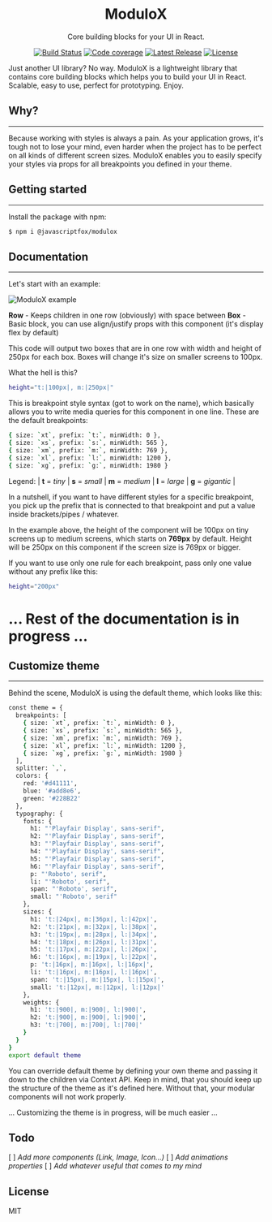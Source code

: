 <h1 align="center">ModuloX</h1>
<p align="center">
	Core building blocks for your UI in React.
</p>

<p align="center">
    <a href="https://travis-ci.org/JavascriptFox/modulox"><img src="https://img.shields.io/travis/JavascriptFox/modulox/master.svg" alt="Build Status"></a>
    <a href="https://codecov.io/gh/JavascriptFox/modulox"><img src="https://codecov.io/gh/JavascriptFox/modulox/branch/master/graph/badge.svg" alt="Code coverage"></a>
    <a href="https://github.com/JavascriptFox/modulox/releases"><img src="https://img.shields.io/npm/v/@javascriptfox/modulox.svg?colorB=orange" alt="Latest Release"></a>
    <a href="https://github.com/JavascriptFox/modulox/blob/master/LICENSE"><img src="https://img.shields.io/github/license/JavascriptFox/modulox.svg?colorB=blue" alt="License"></a>
</p>

Just another UI library? No way. ModuloX is a lightweight library that contains core building blocks which helps you to build your UI in React. Scalable, easy to use, perfect for prototyping. Enjoy.

## Why?

---

Because working with styles is always a pain. As your application grows, it's tough not to lose your mind, even harder when the project has to be perfect on all kinds of different screen sizes. ModuloX enables you to easily specify your styles via props for all breakpoints you defined in your theme.

## Getting started

---

Install the package with npm:

```sh
$ npm i @javascriptfox/modulox
```

## Documentation

---

Let's start with an example:

<img src="https://github.com/JavascriptFox/modulox/blob/master/examples/intro/code.png" alt="ModuloX example">

**Row** - Keeps children in one row (obviously) with space between
**Box** - Basic block, you can use align/justify props with this component (it's display flex by default)

This code will output two boxes that are in one row with width and height of 250px for each box. Boxes will change it's size on smaller screens to 100px.

What the hell is this?

```sh
height="t:|100px|, m:|250px|"
```

This is breakpoint style syntax (got to work on the name), which basically allows you to write media queries for this component in one line. These are the default breakpoints:

```sh
{ size: `xt`, prefix: `t:`, minWidth: 0 },
{ size: `xs`, prefix: `s:`, minWidth: 565 },
{ size: `xm`, prefix: `m:`, minWidth: 769 },
{ size: `xl`, prefix: `l:`, minWidth: 1200 },
{ size: `xg`, prefix: `g:`, minWidth: 1980 }
```

Legend: | **t** = _tiny_ | **s** = _small_ | **m** = _medium_ | **l** = _large_ | **g** = _gigantic_ |

In a nutshell, if you want to have different styles for a specific breakpoint, you pick up the prefix that is connected to that breakpoint and put a value inside brackets/pipes / whatever.

In the example above, the height of the component will be 100px on tiny screens up to medium screens, which starts on **769px** by default. Height will be 250px on this component if the screen size is 769px or bigger.

If you want to use only one rule for each breakpoint, pass only one value without any prefix like this:

```sh
height="200px"
```

# ... Rest of the documentation is in progress ...

## Customize theme

---

Behind the scene, ModuloX is using the default theme, which looks like this:

```sh
const theme = {
  breakpoints: [
    { size: `xt`, prefix: `t:`, minWidth: 0 },
    { size: `xs`, prefix: `s:`, minWidth: 565 },
    { size: `xm`, prefix: `m:`, minWidth: 769 },
    { size: `xl`, prefix: `l:`, minWidth: 1200 },
    { size: `xg`, prefix: `g:`, minWidth: 1980 }
  ],
  splitter: `,`,
  colors: {
    red: '#d41111',
    blue: '#add8e6',
    green: '#228B22'
  },
  typography: {
    fonts: {
      h1: "'Playfair Display', sans-serif",
      h2: "'Playfair Display', sans-serif",
      h3: "'Playfair Display', sans-serif",
      h4: "'Playfair Display', sans-serif",
      h5: "'Playfair Display', sans-serif",
      h6: "'Playfair Display', sans-serif",
      p: "'Roboto', serif",
      li: "'Roboto', serif",
      span: "'Roboto', serif",
      small: "'Roboto', serif"
    },
    sizes: {
      h1: 't:|24px|, m:|36px|, l:|42px|',
      h2: 't:|21px|, m:|32px|, l:|38px|',
      h3: 't:|19px|, m:|28px|, l:|34px|',
      h4: 't:|18px|, m:|26px|, l:|31px|',
      h5: 't:|17px|, m:|22px|, l:|26px|',
      h6: 't:|16px|, m:|19px|, l:|22px|',
      p: 't:|16px|, m:|16px|, l:|16px|',
      li: 't:|16px|, m:|16px|, l:|16px|',
      span: 't:|15px|, m:|15px|, l:|15px|',
      small: 't:|12px|, m:|12px|, l:|12px|'
    },
    weights: {
      h1: 't:|900|, m:|900|, l:|900|',
      h2: 't:|900|, m:|900|, l:|900|',
      h3: 't:|700|, m:|700|, l:|700|'
    }
  }
}
export default theme
```

You can override default theme by defining your own theme and passing it down to the children via Context API. Keep in mind, that you should keep up the structure of the theme as it's defined here. Without that, your modular components will not work properly.

... Customizing the theme is in progress, will be much easier ...

## Todo

[ ] _Add more components (Link, Image, Icon...)_
[ ] _Add animations properties_
[ ] _Add whatever useful that comes to my mind_

## License

MIT
